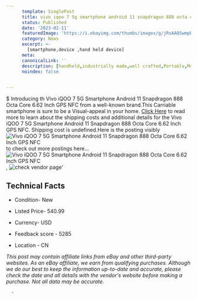 ```yaml
---
      template: SinglePost
      title: vivo iqoo 7 5g smartphone android 11 snapdragon 888 octa core 6 62 inch gps nfc
      status: Published
      date: '2023-02-11'
      featuredImage: 'https://i.ebayimg.com/thumbs/images/g/jRsAAOSwmpBgDtxD/s-l225.jpg'
      category: News
      excerpt: >-
        [smartphone,device ,hand held device]
      meta:
      canonicalLink: ''
      description: [handheld,industrially made,well crafted,Portable,Mobile,Compact,Convenient,Lightweight,Maneuverable,Man-portable,Miniature,Carriable,Hand-held,Light,Holdable,Transportable,Mobile device,Pocket-sized,On-the-go,Wireless,Cordless,Compact size,Convenient size, smartphone,device ,hand held device]
      noindex: false
      

---
```

$
      Introducing th Vivo iQOO 7 5G Smartphone Android 11 Snapdragon 888 Octa Core 6.62 Inch GPS NFC from a well-known brand.This Carriable smartphone is sure to be a Visual-appeal in your home. [Click Here](https://www.ebay.com/itm/154306230251?hash=item23ed5e37eb%3Ag%3AjRsAAOSwmpBgDtxD&mkevt=1&mkcid=1&mkrid=711-53200-19255-0&campid=%253CePNCampaignId%253E&customid=%253CreferenceId%253E&toolid=10049) to read more to learn about the shipping costs and additional details for the Vivo iQOO 7 5G Smartphone Android 11 Snapdragon 888 Octa Core 6.62 Inch GPS NFC. Shipping cost is undefined.Here is the posting visibly ![Vivo iQOO 7 5G Smartphone Android 11 Snapdragon 888 Octa Core 6.62 Inch GPS NFC](https://i.ebayimg.com/thumbs/images/g/jRsAAOSwmpBgDtxD/s-l225.jpg) to check out more postings here... ![Vivo iQOO 7 5G Smartphone Android 11 Snapdragon 888 Octa Core 6.62 Inch GPS NFC](https://i.ebayimg.com/images/g/jRsAAOSwmpBgDtxD/s-l960.jpg), ![check vendor page](https://origin-galleryplus.ebayimg.com/ws/web/154306230251_2_0_1/225x225.jpg,https://origin-galleryplus.ebayimg.com/ws/web/154306230251_3_0_1/225x225.jpg,https://origin-galleryplus.ebayimg.com/ws/web/154306230251_4_0_1/225x225.jpg,https://origin-galleryplus.ebayimg.com/ws/web/154306230251_5_0_1/225x225.jpg,https://origin-galleryplus.ebayimg.com/ws/web/154306230251_6_0_1/225x225.jpg,https://origin-galleryplus.ebayimg.com/ws/web/154306230251_7_0_1/225x225.jpg)'

      

 ## Technical Facts 



     
      

 - Condition- New 


      

 - Listed Price- 540.99 


      

 - Currency- USD 


      

 - Feedback score - 5285 


      

 - Location - CN 


      
      

 *_This post may contain affiliate links from eBay and other third-party websites. As an eBay affiliate, we earn from qualifying purchases. Although we do our best to keep the information up-to-date and accurate, please check the date and all details with the vendor's website before making a purchase. Not all data may be accurate._*




      -

